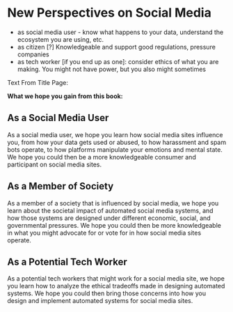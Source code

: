 # New Perspectives on Social Media
 - as social media user - know what happens to your data, understand the ecosystem you are using, etc.
 - as citizen [?] Knowledgeable and support good regulations, pressure companies
 - as tech worker [if you end up as one]: consider ethics of what you are making. You might not have power, but you also might sometimes


Text From Title Page:

 **What we hope you gain from this book:**

## As a Social Media User

As a social media user, we hope you learn how social media sites influence you, from how your data gets used or abused, to how harassment and spam bots operate, to how platforms manipulate your emotions and mental state. We hope you could then be a more knowledgeable consumer and participant on social media sites.


## As a Member of Society
 As a member of a society that is influenced by social media, we hope you learn about the societal impact of automated social media systems, and how those systems are designed under different economic, social, and governmental pressures. We hope you could then be more knowledgeable in what you might advocate for or vote for in how social media sites operate.

## As a Potential Tech Worker

As a potential tech workers that might work for a social media site, we hope you learn how to analyze the ethical tradeoffs made in designing automated systems. We hope you could then bring those concerns into how you design and implement automated systems for social media sites.

